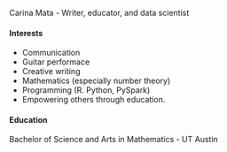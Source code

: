 Carina Mata - Writer, educator, and data scientist

#### Interests

- Communication
- Guitar performace
- Creative writing
- Mathematics (especially number theory)
- Programming (R. Python, PySpark)
- Empowering others through education. 

#### Education

Bachelor of Science and Arts in Mathematics - UT Austin

<!---
I’m currently learning AWS, building project-based approaches to math and science education, and practicing guitar. 


carinam17/carinam17 is a ✨ special ✨ repository because its `README.md` (this file) appears on your GitHub profile.
You can click the Preview link to take a look at your changes.
--->
